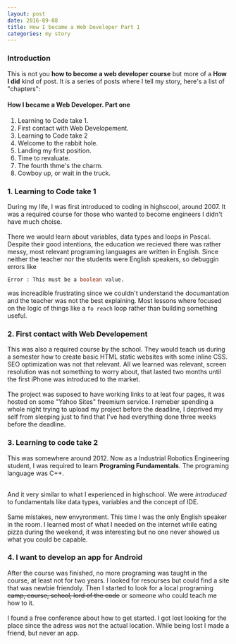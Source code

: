 ```yaml
---
layout: post
date: 2016-09-08
title: How I became a Web Developer Part 1
categories: my story
---
```




### Introduction

This is not you **how to become a web developer course** but more of a **How I did** kind of post. It is a series of posts where I tell my story, here's a list of "chapters":

#### How I became a Web Developer. Part one
1. Learning to Code take 1.
2. First contact with Web Developement.
3. Learning to Code take 2
4. Welcome to the rabbit hole.
5. Landing my first position.
6. Time to revaluate.
7. The fourth thme's the charm.
8. Cowboy up, or wait in the truck.

###  1. Learning to Code take 1

During my life, I was first introduced to coding in highscool, around 2007. It was a required course for those who wanted to become engineers I didn't have much choise. 
  <br>
  <br> 
There we would learn about variables, data types and loops in Pascal. Despite their good intentions, <!--more-->
the education we recieved there was rather messy, most relevant programing languages are written in English. Since neither the teacher nor the students were English speakers, so debuggin errors like 
```pascal
Error : This must be a boolean value.
```

was increadible frustrating since we couldn't understand the documantation and the teacher was not the best explaining. Most lessons where focused on the logic of things like a `fo reach` loop rather than building something useful.

### 2. First contact with Web Developement

This was also a required course by the school. They would teach us during a semester how to create basic HTML static websites with some inline CSS. SEO optimization was not that relevant. All we learned was relevant, screen resolution was not something to worry about, that lasted two months until the first iPhone was introduced to the market.
  <br>
  <br>
The project was suposed to have working links to at leat four pages, it was hosted on some "Yahoo Sites" freemium service. I remeber spending a whole night trying to upload my project before the deadline, I deprived my self from sleeping just to find that I've had everything done three weeks before the deadline.

### 3. Learning to code take 2

This was somewhere around 2012. Now as a Industrial Robotics Engineering student, I was required to learn **Programing Fundamentals**. The programing language was C++. 
  <br>
  <br>

And it very similar to what I experienced in highschool. We were *introduced* to fundamentals like data types, variables and the concept of IDE. 
  <br>
  <br>
Same mistakes, new envyronment. This time I was the only English speaker in the room. I learned most of what I needed on the internet while eating pizza during the weekend, it was interesting but no one never showed us what you could be capable. 

### 4. I want to develop an app for Android

After the course was finished, no more programing was taught in the course, at least not for two years. I looked for resourses but could find a site that was newbie friendoly. Then I started to look for a local programing ~~camp, course, school, lord of the code~~ or someone who could teach me how to it. 
  <br>
  <br>
I found a free conference about how to get started. I got lost looking for the place since the adress was not the actual location. While being lost I made a friend, but never an app.
